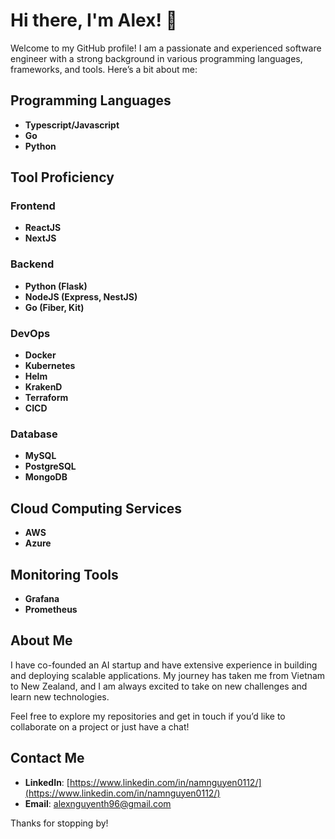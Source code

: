 # Hi there, I'm Alex! 👋

Welcome to my GitHub profile! I am a passionate and experienced software engineer with a strong background in various programming languages, frameworks, and tools. Here’s a bit about me:

## Programming Languages

- **Typescript/Javascript**
- **Go**
- **Python**

## Tool Proficiency

### Frontend

- **ReactJS**
- **NextJS**

### Backend

- **Python (Flask)**
- **NodeJS (Express, NestJS)**
- **Go (Fiber, Kit)**

### DevOps

- **Docker**
- **Kubernetes**
- **Helm**
- **KrakenD**
- **Terraform**
- **CICD**

### Database

- **MySQL**
- **PostgreSQL**
- **MongoDB**

## Cloud Computing Services

- **AWS**
- **Azure**

## Monitoring Tools

- **Grafana**
- **Prometheus**

## About Me

I have co-founded an AI startup and have extensive experience in building and deploying scalable applications. My journey has taken me from Vietnam to New Zealand, and I am always excited to take on new challenges and learn new technologies. 

Feel free to explore my repositories and get in touch if you’d like to collaborate on a project or just have a chat!

## Contact Me

- **LinkedIn**: [https://www.linkedin.com/in/namnguyen0112/](https://www.linkedin.com/in/namnguyen0112/)
- **Email**: alexnguyenth96@gmail.com

Thanks for stopping by!
